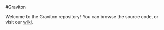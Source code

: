 #Graviton

Welcome to the Graviton repository! You can browse the source code, or visit our [wiki](https://github.com/cps-209-team-3/Graviton/wiki).
